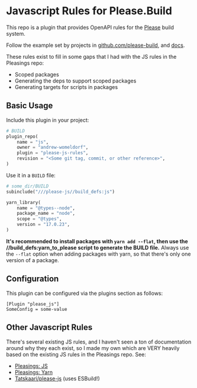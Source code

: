 # Javascript Rules for Please.Build

This repo is a plugin that provides OpenAPI rules for the
[Please](https://please.build) build system.

Follow the example set by projects in
[github.com/please-build](https://github.com/please-build), and
[docs](https://please.build/config.html#plugindefinition).

These rules exist to fill in some gaps that I had with the JS rules in the
Pleasings repo:

- Scoped packages
- Generating the deps to support scoped packages
- Generating targets for scripts in packages

## Basic Usage

Include this plugin in your project:

```python
# BUILD
plugin_repo(
    name = "js",
    owner = "andrew-womeldorf",
    plugin = "please-js-rules",
    revision = "<Some git tag, commit, or other reference>",
)
```

Use it in a `BUILD` file:

```python
# some_dir/BUILD
subinclude("///please-js//build_defs:js")

yarn_library(
    name = "@types--node",
    package_name = "node",
    scope = "@types",
    version = "17.0.23",
)
```

**It's recommended to install packages with `yarn add --flat`, then use the
//build_defs:yarn_to_please script to generate the BUILD file.** Always use the
`--flat` option when adding packages with yarn, so that there's only one
version of a package.

## Configuration

This plugin can be configured via the plugins section as follows:

```
[Plugin "please_js"]
SomeConfig = some-value
```

## Other Javascript Rules

There's several existing JS rules, and I haven't seen a ton of documentation
around why they each exist, so I made my own which are VERY heavily based on
the existing JS rules in the Pleasings repo. See:

- [Pleasings: JS](https://github.com/thought-machine/pleasings/blob/master/js/js.build_defs)
- [Pleasings: Yarn](https://github.com/thought-machine/pleasings/blob/master/js/yarn.build_defs)
- [Tatskaari/please-js](https://github.com/Tatskaari/please-js) (uses ESBuild!)
